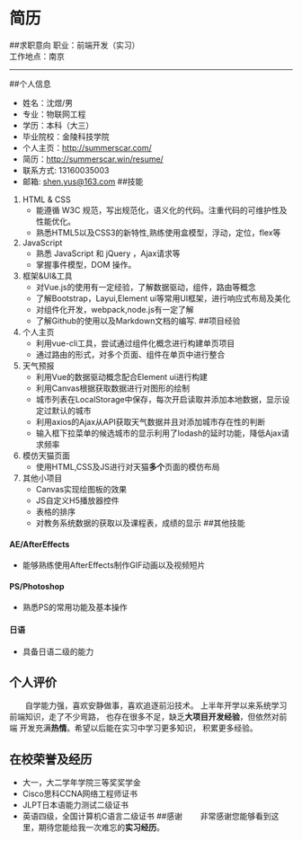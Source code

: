 # 简历
##求职意向
职业：前端开发（实习）  
工作地点：南京
***
##个人信息
* 姓名：沈煜/男
* 专业：物联网工程
* 学历：本科（大三）
* 毕业院校：金陵科技学院
* 个人主页：http://summerscar.com/
* 简历：http://summerscar.win/resume/
* 联系方式:	13160035003
* 邮箱:	shen.yus@163.com
##技能
1. HTML & CSS
    * 能遵循 W3C 规范，写出规范化，语义化的代码。注重代码的可维护性及性能优化。
    * 熟悉HTML5以及CSS3的新特性,熟练使用盒模型，浮动，定位，flex等
2. JavaScript
    * 熟悉 JavaScript 和 jQuery ，Ajax请求等
    * 掌握事件模型，DOM 操作。
3. 框架&UI&工具
    * 对Vue.js的使用有一定经验，了解数据驱动，组件，路由等概念
    * 了解Bootstrap，Layui,Element ui等常用UI框架，进行响应式布局及美化
    * 对组件化开发，webpack,node.js有一定了解
    * 了解Github的使用以及Markdown文档的编写.
##项目经验
1. 个人主页
    * 利用vue-cli工具，尝试通过组件化概念进行构建单页项目
    * 通过路由的形式，对多个页面、组件在单页中进行整合
2. 天气预报
    * 利用Vue的数据驱动概念配合Element ui进行构建
    * 利用Canvas根据获取数据进行对图形的绘制
    * 城市列表在LocalStorage中保存，每次开启读取并添加本地数据，显示设定过默认的城市
    * 利用axios的Ajax从API获取天气数据并且对添加城市存在性的判断
    * 输入框下拉菜单的候选城市的显示利用了lodash的延时功能，降低Ajax请求频率
3. 模仿天猫页面
    * 使用HTML,CSS及JS进行对天猫**多个**页面的模仿布局
4. 其他小项目
    * Canvas实现绘图板的效果
    * JS自定义H5播放器控件
    * 表格的排序
    * 对教务系统数据的获取以及课程表，成绩的显示
##其他技能
#### AE/AfterEffects
* 能够熟练使用AfterEffects制作GIF动画以及视频短片
#### PS/Photoshop
* 熟悉PS的常用功能及基本操作
#### 日语	
* 具备日语二级的能力
## 个人评价
 　　自学能力强，喜欢安静做事，喜欢追逐前沿技术。
 上半年开学以来系统学习前端知识，走了不少弯路，
 也存在很多不足，缺乏**大项目开发经验**，但依然对前端
 开发充满**热情**。希望以后能在实习中学习更多知识，
 积累更多经验。
 ## 在校荣誉及经历
  * 大一，大二学年学院三等奖奖学金
  * Cisco思科CCNA网络工程师证书
  * JLPT日本语能力测试二级证书
  * 英语四级，全国计算机C语言二级证书
##感谢
　　非常感谢您能够看到这里，期待您能给我一次难忘的**实习经历**。

